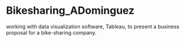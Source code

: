 # Bikesharing_ADominguez
working with data visualization software, Tableau, to present a business proposal for a bike-sharing company.

